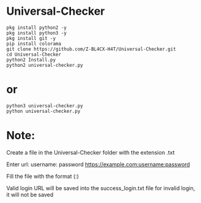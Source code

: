 # Universal-Checker

```
pkg install python2 -y
pkg install python3 -y
pkg install git -y
pip install colorama
git clone https://github.com/Z-BL4CX-H4T/Universal-Checker.git
cd Universal-Checker
python2 Install.py
python2 universal-checker.py
```
# or
```
python3 universal-checker.py
python universal-checker.py
```

# Note:
Create a file in the Universal-Checker folder with the extension .txt

Enter url: username: password 
https://example.com:username:password

Fill the file with the format (:)

Valid login URL will be saved into the success_login.txt file
for invalid login, it will not be saved 
